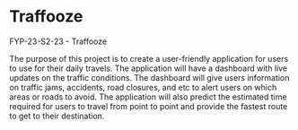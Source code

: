 # Traffooze
FYP-23-S2-23 -  Traffooze

The purpose of this project is to create a user-friendly application for users to use for their daily travels. The application will have a dashboard with live updates on the traffic conditions. The dashboard will give users information on traffic jams, accidents, road closures, and etc to alert users on which areas or roads to avoid. The application will also predict the estimated time required for users to travel from point to point and provide the fastest route to get to their destination. 
